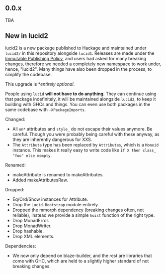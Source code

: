 ## 0.0.x

TBA

## New in lucid2

lucid2 is a new package published to Hackage and maintained under `lucid2/` in this repository alongside `lucid1`. Releases are made under the [Immutable Publishing Policy](https://chrisdone.com/posts/ipp/), and users had asked for many breaking changes, therefore we needed a completely new namespace to work under, hence, "lucid2". Many things have also been dropped in the process, to simplify the codebase.

This upgrade is **entirely optional*.

People using `lucid` **will not have to do anything**. They can continue using that package indefinitely, it will be maintained alongside `lucid2`, to keep it building with GHCs and things. You can even use both packages in the same codebase with `-XPackageImports`.

Changed:

* All `on*` attributes and `style_` do not escape their values anymore. Be
  careful. Though you were probably being careful with these anyway,
  as they are inherently dangerous for XXS.
* The `Attribute` type has been replaced by `Attributes`, which is a `Monoid` instance. This makes it really easy to write code like `if X then class_ "foo" else mempty`.

Renamed:

* makeAttribute is renamed to makeAttributes.
* Added makeAttributesRaw.

Dropped:

* Eq/Ord/Show instances for Attribute.
* Drop the `Lucid.Bootstrap` module entirely.
* Dropped the mmorph dependency (breaking changes often, not
  reliable), instead we provide a simple `hoist` function of the right
  type.
* Drop MonadError.
* Drop MonadWriter.
* Drop hashable.
* Drop XML elements.

Dependencies:

* We now only depend on blaze-builder, and the rest are libraries that
  come with GHC, which are held to a slightly higher standard of not
  breaking changes.
